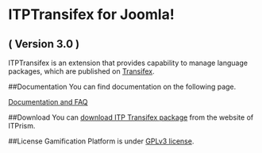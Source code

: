 ITPTransifex for Joomla! 
==========================
( Version 3.0 )
--------------------------

ITPTransifex is an extension that provides capability to manage language packages, which are published on [Transifex](https://www.transifex.com/).

##Documentation
You can find documentation on the following page.

[Documentation and FAQ](http://itprism.com/help/117-transifex-language-manager-guide)

##Download
You can [download ITP Transifex package](http://itprism.com/free-joomla-extensions/others/language-packages-manager) from the website of ITPrism.

##License
Gamification Platform is under [GPLv3 license](http://www.gnu.org/licenses/gpl-3.0.en.html).